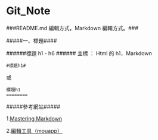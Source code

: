 Git_Note
========

###README.md 編輯方式，Markdown 編輯方式。###

#####一、標題####

######標題 h1 - h6 ######
主標 ： Html 的 h1，Markdown 
~~~~~~~~
#標題h1#
~~~~~~~~
或
~~~~~~~~
標題h1
========
~~~~~~~~


#####參考網站#####

1.[Mastering Markdown](https://guides.github.com/features/mastering-markdown/)

2.[編輯工具（mouapp）](http://mouapp.com/)

